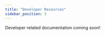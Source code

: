 ```yaml
---
title: "Developer Resources"
sidebar_position: 5
---
```


Developer related documentation coming soon!